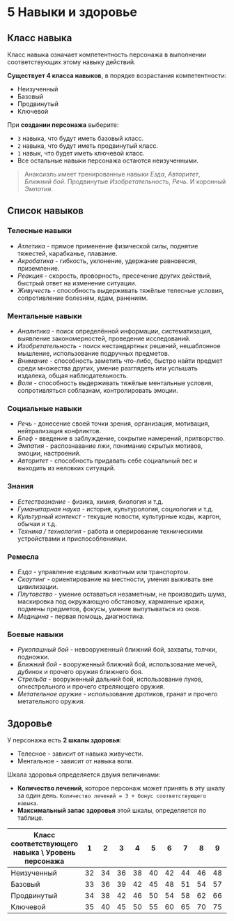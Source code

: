 # 5 Навыки и здоровье

## Класс навыка

Класс навыка означает компетентность персонажа в выполнении соответствующих этому навыку действий.

**Существует 4 класса навыков**, в порядке возрастания компетентности:
- Неизученный
- Базовый
- Продвинутый
- Ключевой

При **создании персонажа** выберите:
- `3` навыка, что будут иметь базовый класс.
- `2` навыка, что будут иметь продвинутый класс.
- `1` навык, что будет иметь ключевой класс.
- Все остальные навыки персонажа остаются неизученными.

> Анаксиэль имеет тренированные навыки _Езда_, _Авторитет_, _Ближний бой_.
> Продвинутые _Изобретательность_, _Речь_.
> И коронный _Эмпатия_.

## Список навыков

### Телесные навыки

- _Атлетика_ - прямое применение физической силы, поднятие тяжестей, карабканье, плавание.
- _Акробатика_ - гибкость, уклонение, удержание равновесия, приземление.
- _Реакция_ - скорость, проворность, пресечение других действий, быстрый ответ на изменение ситуации.
- _Живучесть_ - способность выдерживать тяжёлые телесные условия, сопротивление болезням, ядам, ранениям.

### Ментальные навыки

- _Аналитика_ - поиск определённой информации, систематизация, выявление закономерностей, проведение исследований.
- _Изобретательность_ - поиск нестандартных решений, нешаблонное мышление, использование подручных предметов.
- _Внимание_ - способность заметить что-либо, быстро найти предмет среди множества других,
  умение разглядеть или услышать издалека, общая наблюдательность.
- _Воля_ - способность выдерживать тяжёлые ментальные условия, сопротивляться соблазнам, контролировать эмоции.

### Социальные навыки

- _Речь_ - донесение своей точки зрения, организация, мотивация, нейтрализация конфликтов.
- _Блеф_ - введение в заблуждение, сокрытие намерений, притворство.
- _Эмпатия_ - распознавание лжи, понимание скрытых мотивов, эмоции, настроений.
- _Авторитет_ - способность придавать себе социальный вес и выходить из неловких ситуаций.

### Знания

- _Естествознание_ - физика, химия, биология и т.д.
- _Гуманитарная наука_ - история, культурология, социология и т.д.
- _Культурный контекст_ - текущие новости, культурные коды, жаргон, обычаи и т.д.
- _Техника / технология_ - работа и оперирование техническими устройствами и приспособлениями.

### Ремесла

- _Езда_ - управление ездовым животным или транспортом.
- _Скаутинг_ - ориентирование на местности, умения выживать вне цивилизации.
- _Плутовство_ - умение оставаться незаметным, не производить шума, маскировка под окружающую обстановку,
  карманные кражи, подмены предметов, фокусы, умение выпутываться из оков.
- _Медицина_ - первая помощь, диагностика.

### Боевые навыки

- _Рукопашный бой_ - невооруженный ближний бой, захваты, толчки, подножки.
- _Ближний бой_ - вооруженный ближний бой, использование мечей, дубинок и прочего оружия ближнего боя.
- _Стрельба_ - вооруженный дальний бой, использование луков, огнестрельного и прочего стреляющего оружия.
- _Метательное оружие_ - использование дротиков, гранат и прочего метательного оружия.

## Здоровье

У персонажа есть **2 шкалы здоровья**:
- Телесное - зависит от навыка живучести.
- Ментальное - зависит от навыка воли.

Шкала здоровья определяется двумя величинами:
- **Количество лечений**, которое персонаж может принять в эту шкалу за один день.
  `Количество лечений = 3 + бонус соответствующего навыка`.
- **Максимальный запас здоровья** этой шкалы, определяется по таблице.

| Класс соответствующего навыка \ Уровень персонажа | 1  | 2  | 3  | 4  | 5  | 6  | 7  | 8  | 9  | 10 |
|---------------------------------------------------|----|----|----|----|----|----|----|----|----|----|
| Неизученный                                       | 32 | 34 | 36 | 38 | 40 | 42 | 44 | 46 | 48 | 50 |
| Базовый                                           | 33 | 36 | 39 | 42 | 45 | 48 | 51 | 54 | 57 | 60 |
| Продвинутый                                       | 34 | 38 | 42 | 46 | 50 | 54 | 58 | 62 | 66 | 70 |
| Ключевой                                          | 35 | 40 | 45 | 50 | 55 | 60 | 65 | 70 | 75 | 80 |
